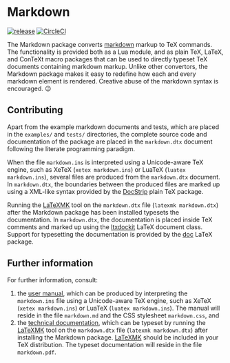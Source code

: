 Markdown
========
[![release](https://img.shields.io/github/release/witiko/markdown.svg)][release]
[![CircleCI](https://circleci.com/gh/Witiko/markdown/tree/master.svg?style=shield)][CircleCI]

 [CircleCI]: https://circleci.com/gh/Witiko/markdown/tree/master (CircleCI)
 [release]:  https://github.com/Witiko/markdown/releases/latest  (Releases · Witiko/markdown)

The Markdown package converts [markdown][] markup to TeX commands. The
functionality is provided both as a Lua module, and as plain TeX, LaTeX, and
ConTeXt macro packages that can be used to directly typeset TeX documents
containing markdown markup. Unlike other convertors, the Markdown package
makes it easy to redefine how each and every markdown element is rendered.
Creative abuse of the markdown syntax is encouraged. 😉

 [markdown]: https://daringfireball.net/projects/markdown/basics/ (Daring Fireball: Markdown Basics)

Contributing
------------
Apart from the example markdown documents and tests, which are placed in the
`examples/` and `tests/` directories, the complete source code and
documentation of the package are placed in the `markdown.dtx` document
following the literate programming paradigm.

When the file `markdown.ins` is interpreted using a Unicode-aware TeX engine,
such as XeTeX (`xetex markdown.ins`) or LuaTeX (`luatex markdown.ins`), several
files are produced from the `markdown.dtx` document. In `markdown.dtx`, the
boundaries between the produced files are marked up using a XML-like syntax
provided by the [DocStrip][] plain TeX package.

Running the [LaTeXMK][LaTeXMK] tool on the `markdown.dtx` file
(`latexmk markdown.dtx`) after the Markdown package has been installed typesets
the documentation. In `markdown.dtx`, the documentation is placed inside TeX
comments and marked up using the [ltxdockit][] LaTeX document class. Support
for typesetting the documentation is provided by the [doc][] LaTeX package.

 [DocStrip]:  https://ctan.org/pkg/docstrip   (docstrip – Remove comments from file)
 [LaTeXMK]:   https://ctan.org/pkg/latexmk    (latexmk – Fully automated LaTeX document generation)
 [ltxdockit]: https://ctan.org/pkg/ltxdockit  (ltxdockit – Documentation support)
 [doc]:       https://ctan.org/pkg/doc        (doc – Format LaTeX documentation)

Further information
-------------------
For further information, consult:

1. the [user manual][manual], which can be produced by interpreting the
   `markdown.ins` file using a Unicode-aware TeX engine, such as XeTeX
   (`xetex markdown.ins`) or LuaTeX (`luatex markdown.ins`). The manual will
   reside in the file `markdown.md` and the CSS stylesheet `markdown.css`, and
2. the [technical documentation][techdoc], which can be typeset by running the
   [LaTeXMK][LaTeXMK] tool on the `markdown.dtx` file
   (`latexmk markdown.dtx`) after installing the Markdown package.
   [LaTeXMK][LaTeXMK] should be included in your TeX distribution. The typeset
   documentation will reside in the file `markdown.pdf`.

 [techdoc]: http://mirrors.ctan.org/macros/generic/markdown/markdown.pdf  (A Markdown Interpreter for TeX)
 [manual]:  http://mirrors.ctan.org/macros/generic/markdown/markdown.html (Markdown Package User Manual)
